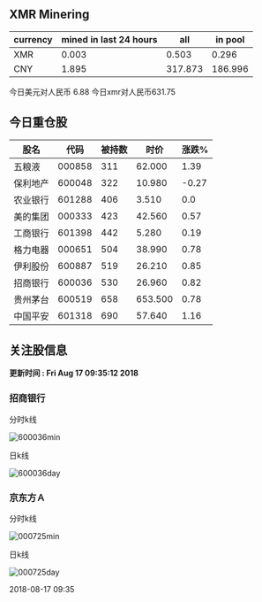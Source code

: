 ## XMR Minering

|currency|mined in last 24 hours|all|in pool|
|---|---|---|---|
|XMR|0.003|0.503|0.296|
|CNY|1.895|317.873|186.996|

今日美元对人民币 6.88	今日xmr对人民币631.75


## 今日重仓股 

|股名|代码|被持数|时价|涨跌%|
|---|---|---|---|---|
|五粮液|000858|311|62.000|1.39|
|保利地产|600048|322|10.980|-0.27|
|农业银行|601288|406|3.510|0.0|
|美的集团|000333|423|42.560|0.57|
|工商银行|601398|442|5.280|0.19|
|格力电器|000651|504|38.990|0.78|
|伊利股份|600887|519|26.210|0.85|
|招商银行|600036|530|26.960|0.82|
|贵州茅台|600519|658|653.500|0.78|
|中国平安|601318|690|57.640|1.16|

## 关注股信息
**更新时间 : Fri Aug 17 09:35:12 2018**
### 招商银行 
分时k线

![600036min](http://image.sinajs.cn/newchart/min/n/sh600036.gif)

日k线

![600036day](http://image.sinajs.cn/newchart/daily/n/sh600036.gif)

### 京东方Ａ 
分时k线

![000725min](http://image.sinajs.cn/newchart/min/n/sz000725.gif)

日k线

![000725day](http://image.sinajs.cn/newchart/daily/n/sz000725.gif)

2018-08-17 09:35